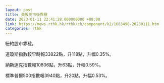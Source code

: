 ```yaml
---
layout: post
title: 美股開市後靠穩
date: 2023-01-11 22:41:28.000000000 +08:00
link: https://news.rthk.hk/rthk/ch/component/k2/1683498-20230111.htm
categories: rthk
---
```


紐約股市靠穩。

道瓊斯指數較早時報33822點，升118點，升幅0.35%。

納斯達克指數報10806點，升63點，升幅0.59%。

標準普爾500指數報3940點，升20點，升幅0.53%。
